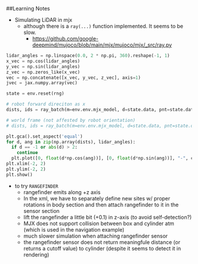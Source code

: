##Learning Notes
- Simulating LiDAR in mjx
  - although there is a `ray(...)` function implemented. It seems to be slow.
    - https://github.com/google-deepmind/mujoco/blob/main/mjx/mujoco/mjx/_src/ray.py

```python
lidar_angles = np.linspace(0.0, 2 * np.pi, 360).reshape(-1, 1)
x_vec = np.cos(lidar_angles)
y_vec = np.sin(lidar_angles)
z_vec = np.zeros_like(x_vec)
vec = np.concatenate([x_vec, y_vec, z_vec], axis=1)
jvec = jax.numpy.array(vec)

state = env.reset(rng)

# robot forward direciton as x
dists, ids = ray_batch(m=env.env.mjx_model, d=state.data, pnt=state.data.qpos[:3]+jax.numpy.array([0.0, 0.0, 0.25]), vec=(state.data.xmat[1] @ jvec.T).T)

# world frame (not affested by robot orientation)
# dists, ids = ray_batch(m=env.env.mjx_model, d=state.data, pnt=state.data.qpos[:3]+jax.numpy.array([0.0, 0.0, 0.25]), vec=jvec)

plt.gca().set_aspect('equal')
for d, ang in zip(np.array(dists), lidar_angles):
  if d == -1 or abs(d) > 2:
    continue
  plt.plot([0, float(d*np.cos(ang))], [0, float(d*np.sin(ang))], "-", color="b")
plt.xlim(-2, 2)
plt.ylim(-2, 2)
plt.show()

```


- to try `RANGEFINDER`
  - rangefinder emits along +z axis
  - In the xml, we have to separately define new sites w/ proper rotations in body section and then attach rangefinder to it in the sensor section
  - lift the rangefinder a little bit (+0.1) in z-axis (to avoid self-detection?)
  - MJX does not support collision between box and cylinder atm (which is used in the navigation example)
  - much slower simulation when attaching rangefinder sensor
  - the rangefinder sensor does not return meaningfule distance (or returns a cutoff value) to cylinder (despite it seems to detect it in rendering)